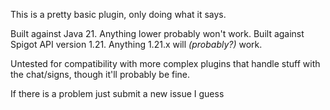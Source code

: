 This is a pretty basic plugin, only doing what it says.

Built against Java 21. Anything lower probably won't work.
Built against Spigot API version 1.21. Anything 1.21.x will *(probably?)* work.

Untested for compatibility with more complex plugins that handle stuff with the chat/signs, though it'll
probably be fine.

If there is a problem just submit a new issue I guess
